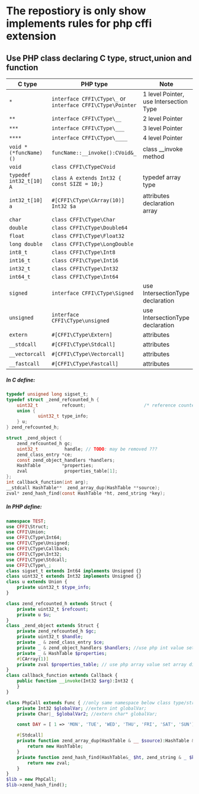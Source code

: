 # The repostiory is only show implements rules for php cffi extension
## Use PHP class declaring C type, struct,union and function

| C type                  | PHP type                                                    | Note                                   |
| ----------------------- | ----------------------------------------------------------- | -------------------------------------- |
| `*`                     | `interface CFFI\CType\_`  or `interface CFFI\CType\Pointer` | 1 level Pointer, use Intersection Type |
| `**`                    | `interface CFFI\CType\__`                                   | 2 level Pointer                        |
| `***`                   | `interface CFFI\CType\___`                                  | 3 level Pointer                        |
| `****`                  | `interface CFFI\CType\____`                                 | 4 level Pointer                        |
| `void *(*funcName)()`   | `funcName::__invoke():CVoid&_`                              | class __invoke method                  |
| `void`                  | `class CFFI\CTypeCVoid`                                     |                                        |
| `typedef int32_t[10] A` | `class A extends Int32 { const SIZE = 10;}`                 | typedef array type                     |
| `int32_t[10] a`         | `#[CFFI\CType\CArray(10)] Int32 $a`                         | attributes declaration array           |
| `char`                  | `class CFFI\CType\Char`                                     |                                        |
| `double`                | `class CFFI\CType\Double64`                                 |                                        |
| `float`                 | `class CFFI\CType\Float32`                                  |                                        |
| `long double`           | `class CFFI\CType\LongDouble`                               |                                        |
| `int8_t`                | `class CFFI\CType\Int8`                                     |                                        |
| `int16_t`               | `class CFFI\CType\Int16`                                    |                                        |
| `int32_t`               | `class CFFI\CType\Int32`                                    |                                        |
| `int64_t`               | `class CFFI\CType\Int64`                                    |                                        |
| `signed`                | `interface CFFI\CType\Signed`                               | use IntersectionType  declaration      |
| `unsigned`              | `interface CFFI\CType\unsigned`                             | use IntersectionType  declaration      |
| `extern`                | `#[CFFI\CType\Extern]`                                      | attributes                             |
| `__stdcall`             | `#[CFFI\CType\Stdcall]`                                     | attributes                             |
| `__vectorcall`          | `#[CFFI\CType\Vectorcall]`                                  | attributes                             |
| `__fastcall`            | `#[CFFI\CType\Fastcall]`                                    | attributes                             |


##### In C define:
```c
typedef unsigned long sigset_t;
typedef struct _zend_refcounted_h {
    uint32_t         refcount;                      /* reference counter 32-bit */
    union {
            uint32_t type_info;
    } u;
} zend_refcounted_h;

struct _zend_object {
    zend_refcounted_h gc;
    uint32_t          handle; // TODO: may be removed ???
    zend_class_entry *ce;
    const zend_object_handlers *handlers;
    HashTable        *properties;
    zval              properties_table[1];
};
int callback_function(int arg);
__stdcall HashTable**  zend_array_dup(HashTable **source);
zval* zend_hash_find(const HashTable *ht, zend_string *key);
```

##### In PHP define:
```php
namespace TEST;
use CFFI\Struct;
use CFFI\Union;
use CFFI\CType\Int64;
use CFFI\CType\Unsigned;
use CFFI\CType\Callback;
use CFFI\CType\Int32;
use CFFI\CType\Stdcall;
use CFFI\CType\_;
class sigset_t extends Int64 implements Unsigned {}
class uint32_t extends Int32 implements Unsigned {}
class u extends Union {
    private uint32_t $type_info;
}

class zend_refcounted_h extends Struct {
    private uint32_t $refcount;
    private u $u;
}
class _zend_object extends Struct {
    private zend_refcounted_h $gc;
    private uint32_t $handle;
    private _ & zend_class_entry $ce;
    private _ & zend_object_handlers $handlers; //use php int value set pointer level, 1 is *, 2 is ** etc
    private _ & HashTable $properties;
    #[CArray(1)]
    private zval $properties_table; // use php array value set array dimensions, like $dimensions of FFI::arrayType
}
class callback_function extends Callback {
    public function __invoke(Int32 $arg):Int32 {
    }
}

class PhpCall extends Func { //only same namespace below class type/struct be used
    private Int32 $globalVar; //extern int globalVar;
    private Char|_ $globalVar2; //extern char* globalVar;

    const DAY = [ 1 => 'MON', 'TUE', 'WED', 'THU', 'FRI', 'SAT', 'SUN'];//enum

    #[Stdcall]
    private function zend_array_dup(HashTable & __ $source):HashTable & __ {
        return new HashTable;
    }
    private function zend_hash_find(HashTable&_ $ht, zend_string & _ $key):zval & __ {
        return new zval;
    }
}
$lib = new PhpCall;
$lib->zend_hash_find();
```